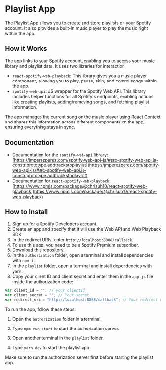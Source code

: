 # Playlist App

The Playlist App allows you to create and store playlists on your Spotify account. It also provides a built-in music player to play the music right within the app.

## How it Works

The app links to your Spotify account, enabling you to access your music library and playlist data. It uses two libraries for interaction:

- `react-spotify-web-playback`: This library gives you a music player component, allowing you to play, pause, skip, and control songs within the app.
- `spotify-web-api`: JS wrapper for the Spotify Web API. This library includes helper functions for all Spotify's endpoints, enabling actions like creating playlists, adding/removing songs, and fetching playlist information.

The app manages the current song on the music player using React Context and shares this information across different components on the app, ensuring everything stays in sync.

## Documentation

- Documentation for the `spotify-web-api` library: [https://jmperezperez.com/spotify-web-api-js/#src-spotify-web-api.js-constr.prototype.addtrackstoplaylist](https://jmperezperez.com/spotify-web-api-js/#src-spotify-web-api.js-constr.prototype.addtrackstoplaylist)
- Documentation for `react-spotify-web-playback`: [https://www.npmjs.com/package/@chrisuh10/react-spotify-web-playback](https://www.npmjs.com/package/@chrisuh10/react-spotify-web-playback)

## How to Install

1. Sign up for a Spotify Developers account.
2. Create an app and specify that it will use the Web API and Web Playback SDK.
3. In the redirect URIs, enter `http://localhost:8888/callback`.
4. To use this app, you need to be a Spotify Premium subscriber.
5. Download this repository.
6. In the `authorization` folder, open a terminal and install dependencies with `npm i`.
7. In the `playlist` folder, open a terminal and install dependencies with `yarn`.
8. Copy your client ID and client secret and enter them in the `app.js` file inside the authorization code:

```javascript
var client_id = ""; // your clientId
var client_secret = ""; // Your secret
var redirect_uri = "http://localhost:8888/callback"; // Your redirect uri
```

To run the app, follow these steps:

1. Open the `authorization` folder in a terminal.
2. Type `npm run start` to start the authorization server.

3. Open another terminal in the `playlist` folder.
4. Type `yarn dev` to start the playlist app.

Make sure to run the authorization server first before starting the playlist app.

